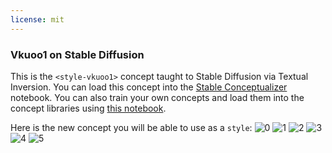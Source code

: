 ```yaml
---
license: mit
---
```

### Vkuoo1 on Stable Diffusion
This is the `<style-vkuoo1>` concept taught to Stable Diffusion via Textual Inversion. You can load this concept into the [Stable Conceptualizer](https://colab.research.google.com/github/huggingface/notebooks/blob/main/diffusers/stable_conceptualizer_inference.ipynb) notebook. You can also train your own concepts and load them into the concept libraries using [this notebook](https://colab.research.google.com/github/huggingface/notebooks/blob/main/diffusers/sd_textual_inversion_training.ipynb).

Here is the new concept you will be able to use as a `style`:
![<style-vkuoo1> 0](https://huggingface.co/sd-concepts-library/vkuoo1/resolve/main/concept_images/5.jpeg)
![<style-vkuoo1> 1](https://huggingface.co/sd-concepts-library/vkuoo1/resolve/main/concept_images/4.jpeg)
![<style-vkuoo1> 2](https://huggingface.co/sd-concepts-library/vkuoo1/resolve/main/concept_images/1.jpeg)
![<style-vkuoo1> 3](https://huggingface.co/sd-concepts-library/vkuoo1/resolve/main/concept_images/2.jpeg)
![<style-vkuoo1> 4](https://huggingface.co/sd-concepts-library/vkuoo1/resolve/main/concept_images/3.jpeg)
![<style-vkuoo1> 5](https://huggingface.co/sd-concepts-library/vkuoo1/resolve/main/concept_images/0.jpeg)

